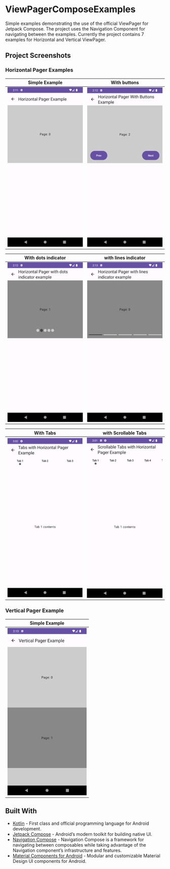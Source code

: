 # ViewPagerComposeExamples
Simple examples demonstrating the use of the official ViewPager for Jetpack Compose. The project uses the Navigation Component for navigating between the examples.
Currently the project contains 7 examples for Horizontal and Vertical ViewPager.

## Project Screenshots
### Horizontal Pager Examples
| Simple Example | With buttons |
| --- | --- |
| <img src="/screenshots/horizontal_pager_example.png" width="250"> | <img src="/screenshots/horizontal_pager_with_buttons.png" width="250"> |

| With dots indicator | with lines indicator |
| --- | --- |
| <img src="/screenshots/horizontal_pager_with_dots_indicator.png" width="250"> | <img src="/screenshots/horizontal_pager_with_lines_indicator.png" width="250"> |

| With Tabs | with Scrollable Tabs |
| --- | --- |
| <img src="/screenshots/tabs_with_horizontal_pager.png" width="250"> | <img src="/screenshots/scrollable_tabs_with_horizontal_pager.png" width="250"> |

### Vertical Pager Example
| Simple Example |
| --- |
| <img src="/screenshots/vertical_pager_example.png" width="250"> |

## Built With
- [Kotlin](https://kotlinlang.org/) - First class and official programming language for Android development.
- [Jetpack Compose](https://developer.android.com/jetpack/compose) - Android’s modern toolkit for building native UI.
- [Navigation Compose](https://developer.android.com/jetpack/compose/navigation) - Navigation Compose is a framework for navigating between composables while taking advantage of the Navigation component’s infrastructure and features.
- [Material Components for Android](https://github.com/material-components/material-components-android) - Modular and customizable Material Design UI components for Android.
